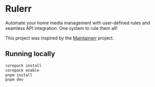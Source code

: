 # Rulerr

Automate your home media management with user-defined rules and seamless API integration. One system to rule them all!

This project was inspired by the [Maintainerr](https://github.com/jorenn92/Maintainerr) project.

## Running locally

```bash
corepack install
corepack enable
pnpm install
pnpm dev
```
